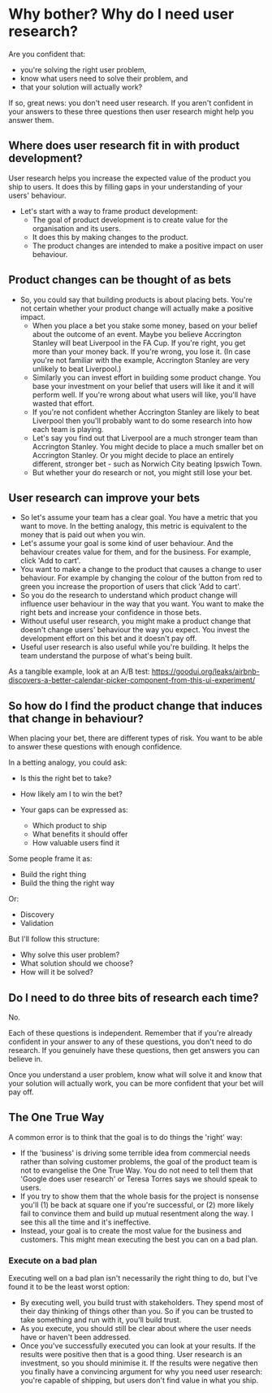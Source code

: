 # Why bother? Why do I need user research?
Are you confident that:
- you're solving the right user problem, 
- know what users need to solve their problem, and 
- that your solution will actually work? 

If so, great news: you don't need user research. If you aren't confident in your answers to these three questions then user research might help you answer them.


## Where does user research fit in with product development?
User research helps you increase the expected value of the product you ship to users. It does this by filling gaps in your understanding of your users' behaviour.

- Let's start with a way to frame product development:
	- The goal of product development is to create value for the organisation and its users. 
	- It does this by making changes to the product. 
	- The product changes are intended to make a positive impact on user behaviour.

## Product changes can be thought of as bets
- So, you could say that building products is about placing bets. You're not certain whether your product change will actually make a positive impact.
	- When you place a bet you stake some money, based on your belief about the outcome of an event. Maybe you believe Accrington Stanley will beat Liverpool in the FA Cup. If you're right, you get more than your money back. If you're wrong, you lose it. (In case you're not familiar with the example, Accrington Stanley are very unlikely to beat Liverpool.)
	- Similarly you can invest effort in building some product change. You base your investment on your belief that users will like it and it will perform well. If you're wrong about what users will like, you'll have wasted that effort.
	- If you're not confident whether Accrington Stanley are likely to beat Liverpool then you'll probably want to do some research into how each team is playing. 
	- Let's say you find out that Liverpool are a much stronger team than Accrington Stanley. You might decide to place a much smaller bet on Accrington Stanley. Or you might decide to place an entirely different, stronger bet - such as Norwich City beating Ipswich Town.
	- But whether your do research or not, you might still lose your bet.

## User research can improve your bets
- So let's assume your team has a clear goal. You have a metric that you want to move. In the betting analogy, this metric is equivalent to the money that is paid out when you win.
- Let's assume your goal is some kind of user behaviour. And the behaviour creates value for them, and for the business. For example, click 'Add to cart'.
- You want to make a change to the product that causes a change to user behaviour. For example by changing the colour of the button from red to green you increase the proportion of users that click 'Add to cart'.
- So you do the research to understand which product change will influence user behaviour in the way that you want. You want to make the right bets and increase your confidence in those bets.
- Without useful user research, you might make a product change that doesn't change users' behaviour the way you expect. You invest the development effort on this bet and it doesn't pay off.
- Useful user research is also useful while you're building. It helps the team understand the purpose of what's being built.

As a tangible example, look at an A/B test: https://goodui.org/leaks/airbnb-discovers-a-better-calendar-picker-component-from-this-ui-experiment/

## So how do I find the product change that induces that change in behaviour?
When placing your bet, there are different types of risk. You want to be able to answer these questions with enough confidence.

In a betting analogy, you could ask:
- Is this the right bet to take?
- How likely am I to win the bet?

- Your gaps can be expressed as:
	- Which product to ship
	- What benefits it should offer
	- How valuable users find it

Some people frame it as:
- Build the right thing
- Build the thing the right way

Or:
- Discovery
- Validation

But I'll follow this structure:
- Why solve this user problem?
- What solution should we choose?
- How will it be solved?

## Do I need to do three bits of research each time?
No.

Each of these questions is independent. Remember that if you're already confident in your answer to any of these questions, you don't need to do research. If you genuinely have these questions, then get answers you can believe in.

Once you understand a user problem, know what will solve it and know that your solution will actually work, you can be more confident that your bet will pay off.

## The One True Way
A common error is to think that the goal is to do things the 'right' way:
- If the 'business' is driving some terrible idea from commercial needs rather than solving customer problems, the goal of the product team is not to evangelise the One True Way. You do not need to tell them that 'Google does user research' or Teresa Torres says we should speak to users.
- If you try to show them that the whole basis for the project is nonsense you'll (1) be back at square one if you're successful, or (2) more likely fail to convince them and build up mutual resentment along the way. I see this all the time and it's ineffective.
- Instead, your goal is to create the most value for the business and customers. This might mean executing the best you can on a bad plan.

### Execute on a bad plan
Executing well on a bad plan isn't necessarily the right thing to do, but I've found it to be the least worst option:
- By executing well, you build trust with stakeholders. They spend most of their day thinking of things other than you. So if you can be trusted to take something and run with it, you'll build trust.
- As you execute, you should still be clear about where the user needs have or haven't been addressed.
- Once you've successfully executed you can look at your results. If the results were positive then that is a good thing. User research is an investment, so you should minimise it. If the results were negative then you finally have a convincing argument for why you need user research: you're capable of shipping, but users don't find value in what you ship.
